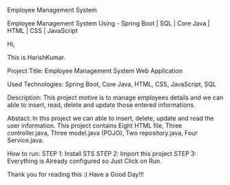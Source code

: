 Employee Management System

Employee Management System Using - Spring Boot | SQL | Core Java | HTML | CSS | JavaScript

Hi,

This is HarishKumar.

Project Title: Employee Management System Web Application

Used Technologies: Spring Boot, Core Java, HTML, CSS, JavaScript, SQL

Description: This project motive is to manage employees details and we can able to insert, read, delete and update those entered informations.

Abstact: In this project we can able to insert, delete, update and read the user information. This project contains Eight HTML file, Three controller.java, Three model.java (POJO), Two repository.java, Four Service.java.

How to run: 
STEP 1: Install STS 
STEP 2: Import this project 
STEP 3: Everything is Already configured so Just Click on Run.

Thank you for reading this :) Have a Good Day!!!
